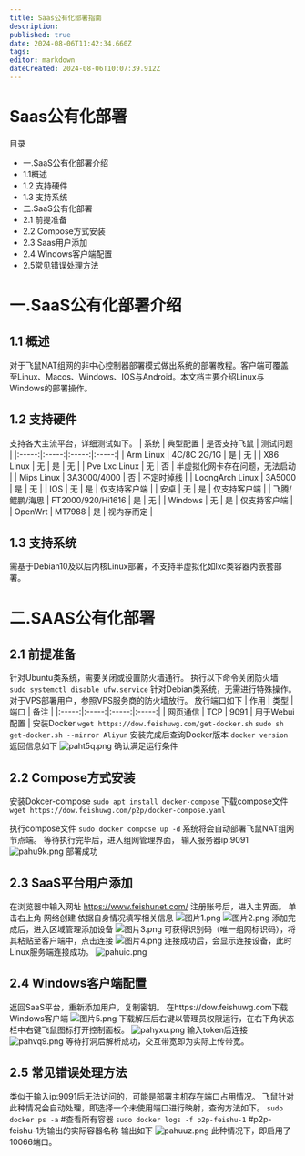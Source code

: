 ```yaml
---
title: Saas公有化部署指南
description: 
published: true
date: 2024-08-06T11:42:34.660Z
tags: 
editor: markdown
dateCreated: 2024-08-06T10:07:39.912Z
---
```


# Saas公有化部署
目录

- 一.SaaS公有化部署介绍
- 1.1概述
- 1.2 支持硬件
- 1.3 支持系统
- 二.SaaS公有化部署
- 2.1 前提准备
- 2.2 Compose方式安装
- 2.3 Saas用户添加
- 2.4 Windows客户端配置
- 2.5常见错误处理方法

# 一.SaaS公有化部署介绍
## 1.1 概述
对于飞鼠NAT组网的非中心控制器部署模式做出系统的部署教程。客户端可覆盖至Linux、Macos、Windows、IOS与Android。本文档主要介绍Linux与Windows的部署操作。
## 1.2 支持硬件
支持各大主流平台，详细测试如下。
| 系统 | 典型配置 | 是否支持飞鼠 | 测试问题 |
|:-----:|:-----:|:-----:|:-----:|
| Arm Linux  | 4C/8C 2G/1G  | 是  | 无 |
| X86 Linux  | 无  | 是  | 无 |
| Pve Lxc Linux | 无 | 否 | 半虚拟化网卡存在问题，无法启动 |
| Mips Linux | 3A3000/4000 | 否 | 不定时掉线 |
| LoongArch Linux | 3A5000 | 是 | 无 |
| IOS | 无 | 是 | 仅支持客户端 |
| 安卓 | 无 | 是 | 仅支持客户端 |
| 飞腾/鲲鹏/海思 | FT2000/920/Hi1616 | 是 | 无 |
| Windows | 无 | 是 | 仅支持客户端 |
| OpenWrt | MT7988 | 是 | 视内存而定 |
## 1.3 支持系统
需基于Debian10及以后内核Linux部署，不支持半虚拟化如lxc类容器内嵌套部署。

# 二.SAAS公有化部署
## 2.1 前提准备
针对Ubuntu类系统，需要关闭或设置防火墙通行。
执行以下命令关闭防火墙
`sudo systemctl disable ufw.service`
针对Debian类系统，无需进行特殊操作。
对于VPS部署用户，参照VPS服务商的防火墙放行。
放行端口如下
| 作用 | 类型 | 端口 | 备注 |
|:-----:|:-----:|:-----:|:-----:|
| 网页通信 | TCP | 9091 | 用于Webui配置 |
安装Docker
`wget https://dow.feishuwg.com/get-docker.sh`
`sudo sh get-docker.sh --mirror Aliyun`
安装完成后查询Docker版本
`docker version`
返回信息如下
![paht5q.png](/paht5q.png)
确认满足运行条件
## 2.2 Compose方式安装
安装Dokcer-compose
`sudo apt install docker-compose`
下载compose文件
`wget https://dow.feishuwg.com/p2p/docker-compose.yaml`

执行compose文件
`sudo docker compose up -d`
系统将会自动部署飞鼠NAT组网节点端。
等待执行完毕后，进入组网管理界面，
输入服务器ip:9091
![pahu9k.png](/pahu9k.png)
部署成功
## 2.3 SaaS平台用户添加
在浏览器中输入网址 https://www.feishunet.com/
注册账号后，进入主界面。
单击右上角 网络创建
依据自身情况填写相关信息
![图片1.png](/图片1.png)
![图片2.png](/图片2.png)
添加完成后，进入区域管理添加设备
![图片3.png](/图片3.png)
可获得识别码（唯一组网标识码），将其粘贴至客户端中，点击连接
![图片4.png](/图片4.png)
连接成功后，会显示连接设备，此时Linux服务端连接成功。
![pahuic.png](/pahuic.png)
## 2.4 Windows客户端配置
返回SaaS平台，重新添加用户，复制密钥。
在https://dow.feishuwg.com下载Windows客户端
![图片5.png](/图片5.png)
下载解压后右键以管理员权限运行，在右下角状态栏中右键飞鼠图标打开控制面板。
![pahyxu.png](/pahyxu.png)
输入token后连接
![pahvq9.png](/pahvq9.png)
等待打洞后解析成功，交互带宽即为实际上传带宽。
## 2.5 常见错误处理方法
类似于输入ip:9091后无法访问的，可能是部署主机存在端口占用情况。
飞鼠针对此种情况会自动处理，即选择一个未使用端口进行映射，查询方法如下。
`sudo docker ps -a` #查看所有容器
`sudo docker logs -f p2p-feishu-1` #p2p-feishu-1为输出的实际容器名称
输出如下
![pahuuz.png](/pahuuz.png)
此种情况下，即启用了10066端口。